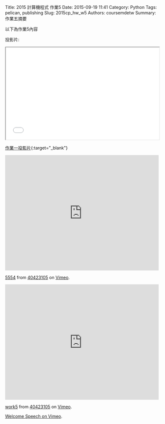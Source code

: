 Title: 2015 計算機程式 作業5
Date: 2015-09-19 11:41
Category: Python
Tags: pelican, publishing
Slug: 2015cp_hw_w5
Authors: coursemdetw
Summary: 作業五摘要

以下為作業5內容

投影片:

<iframe src="40423113_cp_w5_p.html" width="500" height="300"></iframe>

[作業一投影片](40423113_cp_w5_p.html){:target="_blank"}
<iframe src="https://player.vimeo.com/video/143143903" width="500" height="375" frameborder="0" webkitallowfullscreen mozallowfullscreen allowfullscreen></iframe> <p><a href="https://vimeo.com/143143903">5554</a> from <a href="https://vimeo.com/user44512429">40423105</a> on <a href="https://vimeo.com">Vimeo</a>.</p>
<iframe src="https://player.vimeo.com/video/143144980" width="500" height="375" frameborder="0" webkitallowfullscreen mozallowfullscreen allowfullscreen></iframe> <p><a href="https://vimeo.com/143144980">work5</a> from <a href="https://vimeo.com/user44512429">40423105</a> on <a href="https://vimeo.com">Vimeo</a>.</p>

<p><a href="https://vimeo.com/137724068">Welcome Speech on <a href="https://vimeo.com">Vimeo</a>.</p>
